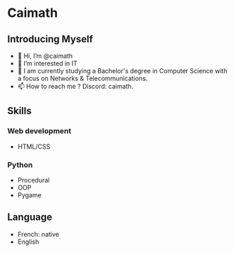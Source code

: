 # Caimath

## Introducing Myself
- 👋 Hi, I’m @caimath
- 👀 I’m interested in IT
- 🌱 I am currently studying a Bachelor's degree in Computer Science with a focus on Networks & Telecommunications.
- 📫 How to reach me ? Discord: caimath.

## Skills

### Web development
- HTML/CSS

### Python
- Procedural
- OOP
- Pygame

## Language
- French: native
- English
